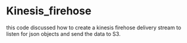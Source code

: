# Kinesis_firehose
this code discussed how to create a kinesis firehose delivery stream to listen for json objects and send the data to S3.
